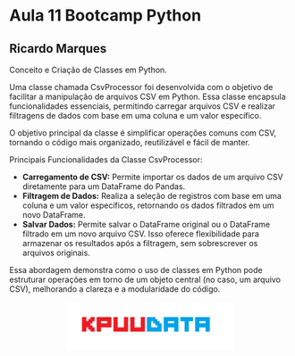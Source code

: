 # Aula 11 Bootcamp Python

## Ricardo Marques

Conceito e Criação de Classes em Python.

Uma classe chamada CsvProcessor foi desenvolvida com o objetivo de facilitar a manipulação de arquivos CSV em Python. Essa classe encapsula funcionalidades essenciais, permitindo carregar arquivos CSV e realizar filtragens de dados com base em uma coluna e um valor específico.

O objetivo principal da classe é simplificar operações comuns com CSV, tornando o código mais organizado, reutilizável e fácil de manter.

Principais Funcionalidades da Classe CsvProcessor:

- **Carregamento de CSV:** Permite importar os dados de um arquivo CSV diretamente para um DataFrame do Pandas.
- **Filtragem de Dados:** Realiza a seleção de registros com base em uma coluna e um valor específicos, retornando os dados filtrados em um novo DataFrame.
- **Salvar Dados:** Permite salvar o DataFrame original ou o DataFrame filtrado em um novo arquivo CSV. Isso oferece flexibilidade para armazenar os resultados após a filtragem, sem sobrescrever os arquivos originais.

Essa abordagem demonstra como o uso de classes em Python pode estruturar operações em torno de um objeto central (no caso, um arquivo CSV), melhorando a clareza e a modularidade do código.




<p align="center">
    <img src="pic/KPUUDATA.png" alt="logo" width="300"/>
</p>